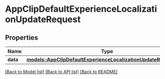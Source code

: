 # AppClipDefaultExperienceLocalizationUpdateRequest

## Properties

Name | Type | Description | Notes
------------ | ------------- | ------------- | -------------
**data** | [**models::AppClipDefaultExperienceLocalizationUpdateRequestData**](AppClipDefaultExperienceLocalizationUpdateRequest_data.md) |  | 

[[Back to Model list]](../README.md#documentation-for-models) [[Back to API list]](../README.md#documentation-for-api-endpoints) [[Back to README]](../README.md)


